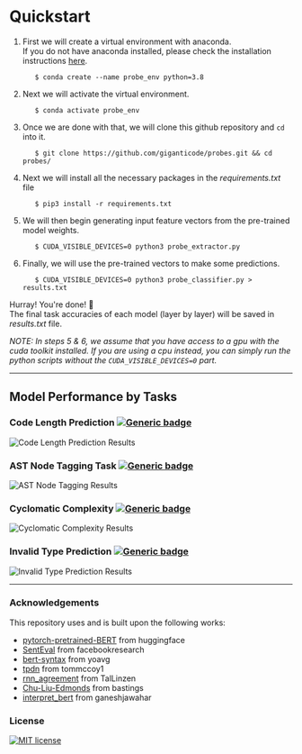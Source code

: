 # Quickstart

1. First we will create a virtual environment with anaconda.   
If you do not have anaconda installed, please check the installation instructions [here](https://docs.anaconda.com/anaconda/install/index.html). 

   ```
      $ conda create --name probe_env python=3.8
   ```   
    
2. Next we will activate the virtual environment.

   ```
      $ conda activate probe_env
   ```

3. Once we are done with that, we will clone this github repository and `cd` into it.

   ```
      $ git clone https://github.com/giganticode/probes.git && cd probes/
   ```

4. Next we will install all the necessary packages in the *requirements.txt* file

   ```
      $ pip3 install -r requirements.txt
   ```

5. We will then begin generating input feature vectors from the pre-trained model weights. 

   ```
      $ CUDA_VISIBLE_DEVICES=0 python3 probe_extractor.py
   ```

6. Finally, we will use the pre-trained vectors to make some predictions.

   ```
      $ CUDA_VISIBLE_DEVICES=0 python3 probe_classifier.py > results.txt
   ```



Hurray! You're done! 🎉  
The final task accuracies of each model (layer by layer) will be saved in *results.txt* file. 

  *NOTE: In steps 5 & 6, we assume that you have access to a gpu with the cuda toolkit installed. If you are using a cpu instead, you can simply run the python scripts without the `CUDA_VISIBLE_DEVICES=0` part.*

---



## Model Performance by Tasks

### Code Length Prediction [![Generic badge](https://img.shields.io/badge/surface_information-blue.svg)]()

![Code Length Prediction Results](https://i.postimg.cc/v801rm54/Code-Length-Prediction-Results.png)

### AST Node Tagging Task [![Generic badge](https://img.shields.io/badge/syntactic_information-violet.svg)]()

![AST Node Tagging Results](https://i.postimg.cc/QtLgrdf8/AST-Node-Tagging-Results.png)

### Cyclomatic Complexity [![Generic badge](https://img.shields.io/badge/structural_information-darkgreen.svg)]()

![Cyclomatic Complexity Results](https://i.postimg.cc/02rzcqCc/Cyclomatic-Complexity-Results.png)

### Invalid Type Prediction [![Generic badge](https://img.shields.io/badge/semantic_information-orange.svg)]()

![Invalid Type Prediction Results](https://i.postimg.cc/kGYBqj7Q/Invalid-Type-Prediction-Results.png)



---



### Acknowledgements

This repository uses and is built upon the following works:

- [pytorch-pretrained-BERT](https://github.com/huggingface/pytorch-pretrained-BERT) from huggingface
- [SentEval](https://github.com/facebookresearch/SentEval) from facebookresearch
- [bert-syntax](https://github.com/yoavg/bert-syntax) from yoavg
- [tpdn](https://github.com/tommccoy1/tpdn) from tommccoy1
- [rnn_agreement](https://github.com/TalLinzen/rnn_agreement) from TalLinzen
- [Chu-Liu-Edmonds](https://github.com/bastings/nlp1-2017-projects/blob/master/dep-parser/mst/mst.ipynb) from bastings
- [interpret_bert](https://github.com/ganeshjawahar/interpret_bert) from ganeshjawahar



### License

[![MIT license](https://img.shields.io/badge/License-MIT-red.svg)](https://lbesson.mit-license.org/)

